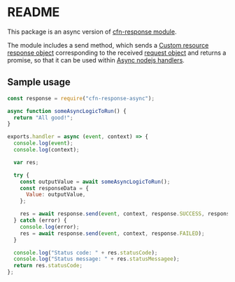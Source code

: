 # README

This package is an async version of [cfn-response module](https://docs.aws.amazon.com/AWSCloudFormation/latest/UserGuide/cfn-lambda-function-code-cfnresponsemodule.html#w2ab1c27c23c16b9c15).

The module includes a send method, which sends a [Custom resource response object](https://docs.aws.amazon.com/AWSCloudFormation/latest/UserGuide/crpg-ref-responses.html) corresponding to the received [request object](https://docs.aws.amazon.com/AWSCloudFormation/latest/UserGuide/crpg-ref-requests.html) and returns a promise, so that it can be used within [Async nodejs handlers](https://docs.aws.amazon.com/lambda/latest/dg/nodejs-handler.html#nodejs-handler-async).

## Sample usage

```javascript
const response = require("cfn-response-async");

async function someAsyncLogicToRun() {
  return "All good!";
}

exports.handler = async (event, context) => {
  console.log(event);
  console.log(context);

  var res;

  try {
    const outputValue = await someAsyncLogicToRun();
    const responseData = {
      Value: outputValue,
    };

    res = await response.send(event, context, response.SUCCESS, responseData);
  } catch (error) {
    console.log(error);
    res = await response.send(event, context, response.FAILED);
  }

  console.log("Status code: " + res.statusCode);
  console.log("Status message: " + res.statusMessagee);
  return res.statusCode;
};
```
